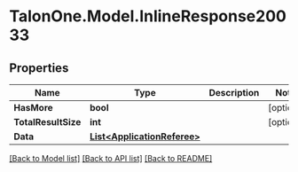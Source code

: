 # TalonOne.Model.InlineResponse20033
## Properties

Name | Type | Description | Notes
------------ | ------------- | ------------- | -------------
**HasMore** | **bool** |  | [optional] 
**TotalResultSize** | **int** |  | [optional] 
**Data** | [**List&lt;ApplicationReferee&gt;**](ApplicationReferee.md) |  | 

[[Back to Model list]](../README.md#documentation-for-models) [[Back to API list]](../README.md#documentation-for-api-endpoints) [[Back to README]](../README.md)

